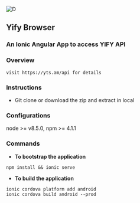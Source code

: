 ![D](https://media.giphy.com/media/9RXVhtP9KBwl9sceL5/200w_d.gif)
## Yify Browser

### An Ionic Angular App to access YIFY API

### Overview
	visit https://yts.am/api for details
### Instructions

* Git clone or download the zip and extract in local

### Configurations

node >= v8.5.0,
npm >= 4.1.1

### Commands
* **To bootstrap the application**
```node
npm install && ionic serve
```
* **To build the application**
```node
ionic cordova platform add android
ionic cordova build android --prod
```

